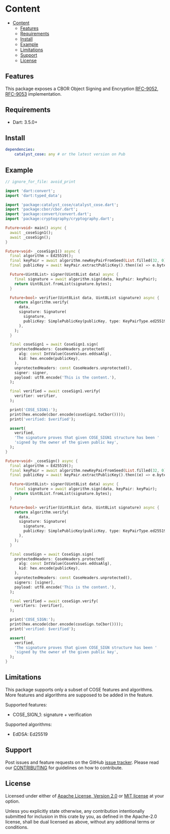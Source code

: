 # Content

* [Content](#content)
  * [Features](#features)
  * [Requirements](#requirements)
  * [Install](#install)
  * [Example](#example)
  * [Limitations](#limitations)
  * [Support](#support)
  * [License](#license)

## Features

This package exposes a CBOR Object Signing and Encryption
[RFC-9052](https://datatracker.ietf.org/doc/html/rfc9052),
[RFC-9053](https://datatracker.ietf.org/doc/html/rfc9053) implementation.

## Requirements

* Dart: 3.5.0+

## Install

```yaml
dependencies:
    catalyst_cose: any # or the latest version on Pub
```

## Example

```dart
// ignore_for_file: avoid_print

import 'dart:convert';
import 'dart:typed_data';

import 'package:catalyst_cose/catalyst_cose.dart';
import 'package:cbor/cbor.dart';
import 'package:convert/convert.dart';
import 'package:cryptography/cryptography.dart';

Future<void> main() async {
  await _coseSign1();
  await _coseSign();
}

Future<void> _coseSign1() async {
  final algorithm = Ed25519();
  final keyPair = await algorithm.newKeyPairFromSeed(List.filled(32, 0));
  final publicKey = await keyPair.extractPublicKey().then((e) => e.bytes);

  Future<Uint8List> signer(Uint8List data) async {
    final signature = await algorithm.sign(data, keyPair: keyPair);
    return Uint8List.fromList(signature.bytes);
  }

  Future<bool> verifier(Uint8List data, Uint8List signature) async {
    return algorithm.verify(
      data,
      signature: Signature(
        signature,
        publicKey: SimplePublicKey(publicKey, type: KeyPairType.ed25519),
      ),
    );
  }

  final coseSign1 = await CoseSign1.sign(
    protectedHeaders: CoseHeaders.protected(
      alg: const IntValue(CoseValues.eddsaAlg),
      kid: hex.encode(publicKey),
    ),
    unprotectedHeaders: const CoseHeaders.unprotected(),
    signer: signer,
    payload: utf8.encode('This is the content.'),
  );

  final verified = await coseSign1.verify(
    verifier: verifier,
  );

  print('COSE_SIGN1:');
  print(hex.encode(cbor.encode(coseSign1.toCbor())));
  print('verified: $verified');

  assert(
    verified,
    'The signature proves that given COSE_SIGN1 structure has been '
    'signed by the owner of the given public key',
  );
}

Future<void> _coseSign() async {
  final algorithm = Ed25519();
  final keyPair = await algorithm.newKeyPairFromSeed(List.filled(32, 0));
  final publicKey = await keyPair.extractPublicKey().then((e) => e.bytes);

  Future<Uint8List> signer(Uint8List data) async {
    final signature = await algorithm.sign(data, keyPair: keyPair);
    return Uint8List.fromList(signature.bytes);
  }

  Future<bool> verifier(Uint8List data, Uint8List signature) async {
    return algorithm.verify(
      data,
      signature: Signature(
        signature,
        publicKey: SimplePublicKey(publicKey, type: KeyPairType.ed25519),
      ),
    );
  }

  final coseSign = await CoseSign.sign(
    protectedHeaders: CoseHeaders.protected(
      alg: const IntValue(CoseValues.eddsaAlg),
      kid: hex.encode(publicKey),
    ),
    unprotectedHeaders: const CoseHeaders.unprotected(),
    signers: [signer],
    payload: utf8.encode('This is the content.'),
  );

  final verified = await coseSign.verify(
    verifiers: [verifier],
  );

  print('COSE_SIGN:');
  print(hex.encode(cbor.encode(coseSign.toCbor())));
  print('verified: $verified');

  assert(
    verified,
    'The signature proves that given COSE_SIGN structure has been '
    'signed by the owner of the given public key',
  );
}
```

## Limitations

This package supports only a subset of COSE features and algorithms.
More features and algorithms are supposed to be added in the feature.

Supported features:

* COSE_SIGN_1: signature + verification

Supported algorithms:

* EdDSA: Ed25519

## Support

Post issues and feature requests on the GitHub [issue tracker](https://github.com/input-output-hk/catalyst-voices/issues).
Please read our [CONTRIBUTING](https://github.com/input-output-hk/catalyst-voices/blob/main/CONTRIBUTING.md)
for guidelines on how to contribute.

## License

Licensed under either of [Apache License, Version 2.0](https://github.com/input-output-hk/catalyst-voices/blob/main/LICENSE-APACHE)
or [MIT license](https://github.com/input-output-hk/catalyst-voices/blob/main/LICENSE-MIT)
at your option.

Unless you explicitly state otherwise, any contribution intentionally submitted
for inclusion in this crate by you, as defined in the Apache-2.0 license, shall
be dual licensed as above, without any additional terms or conditions.
